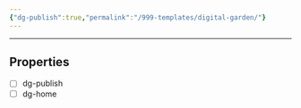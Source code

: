 ```yaml
---
{"dg-publish":true,"permalink":"/999-templates/digital-garden/"}
---
```


---

## Properties
- [ ] dg-publish
- [ ] dg-home
